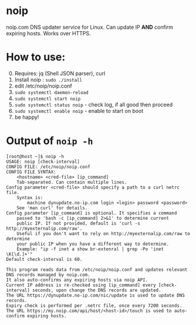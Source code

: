# noip
noip.com DNS updater service for Linux. Can update IP **AND** confirm expiring hosts. Works over HTTPS.

# How to use:
0. Requires: jq (Shell JSON parser), curl
1. Install noip : `sudo ./install`
2. edit /etc/noip/noip.conf
3. `sudo systemctl daemon-reload`
4. `sudo systemctl start noip`
5. `sudo systemctl status noip` - check log, if all good then proceed
6. `sudo systemctl enable noip` - enable to start on boot
7. be happy!

# Output of `noip -h`
```
[root@host ~]$ noip -h
USAGE: noip [check-interval]
CONFIG FILE: /etc/noip/noip.conf
CONFIG FILE SYNTAX:
    <hostname> <cred-file> [ip_command]
    Tab-separated. Can contain multiple lines.
Config parameter <cred-file> should specify a path to a curl netrc file.
    Syntax is:
        machine dynupdate.no-ip.com login <login> password <password>
    See 'man curl' for details.
Config parameter [ip_command] is optional. It specifies a command
    passed to 'bash -c [ip_command] 2>&1' to determine current
    public IP. If not provided, default is 'curl -s http://myexternalip.com/raw'.
    Useful if you don't want to rely on http://myexternalip.com/raw to determine
    your public IP when you have a different way to determine.
    Example: "ip -f inet a show br-extenral | grep -Po 'inet \K[\d.]+'"
Default check-interval is 60.

This program reads data from /etc/noip/noip.conf and updates relevant DNS records managed by noip.com.
It also auto-confirms any expiring hosts via noip API.
Current IP address is re-checked using [ip_command] every [check-interval] seconds, upon change the DNS records are updated.
The URL https://dynupdate.no-ip.com/nic/update is used to update DNS records.
Expiry check is performed per .netrc file, once every 7200 seconds.
The URL https://my.noip.com/api/host/<host-id>/touch is used to auto-confirm expiring hosts.
```

